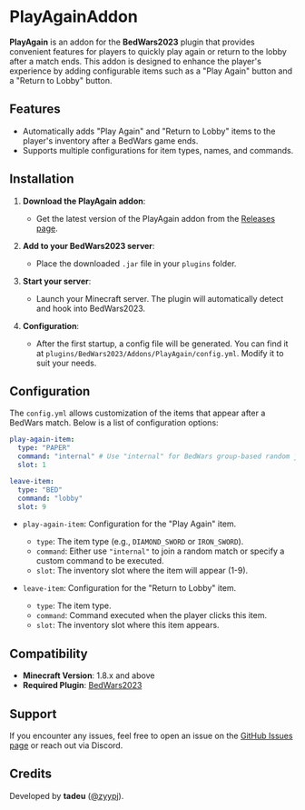 # PlayAgainAddon

**PlayAgain** is an addon for the **BedWars2023** plugin that provides convenient features for players to quickly play again or return to the lobby after a match ends. This addon is designed to enhance the player's experience by adding configurable items such as a "Play Again" button and a "Return to Lobby" button.

## Features
- Automatically adds "Play Again" and "Return to Lobby" items to the player's inventory after a BedWars game ends.
- Supports multiple configurations for item types, names, and commands.
  
## Installation

1. **Download the PlayAgain addon**: 
   - Get the latest version of the PlayAgain addon from the [Releases page](https://github.com/zyypj/PlayAgainAddon/releases).

2. **Add to your BedWars2023 server**:
   - Place the downloaded `.jar` file in your `plugins` folder.

3. **Start your server**:
   - Launch your Minecraft server. The plugin will automatically detect and hook into BedWars2023.

4. **Configuration**:
   - After the first startup, a config file will be generated. You can find it at `plugins/BedWars2023/Addons/PlayAgain/config.yml`. Modify it to suit your needs.
  
## Configuration

The `config.yml` allows customization of the items that appear after a BedWars match. Below is a list of configuration options:

```yaml
play-again-item:
  type: "PAPER"
  command: "internal" # Use "internal" for BedWars group-based random join or specify a custom command
  slot: 1

leave-item:
  type: "BED"
  command: "lobby"
  slot: 9
```

- `play-again-item`: Configuration for the "Play Again" item.
  - `type`: The item type (e.g., `DIAMOND_SWORD` or `IRON_SWORD`).
  - `command`: Either use `"internal"` to join a random match or specify a custom command to be executed.
  - `slot`: The inventory slot where the item will appear (1-9).

- `leave-item`: Configuration for the "Return to Lobby" item.
  - `type`: The item type.
  - `command`: Command executed when the player clicks this item.
  - `slot`: The inventory slot where this item appears.

## Compatibility
- **Minecraft Version**: 1.8.x and above
- **Required Plugin**: [BedWars2023](https://github.com/tomkeuper/bedwars2023)

## Support

If you encounter any issues, feel free to open an issue on the [GitHub Issues page](https://github.com/zyypj/PlayAgainAddon/issues) or reach out via Discord.

## Credits

Developed by **tadeu** ([@zyypj](https://github.com/zyypj)).
